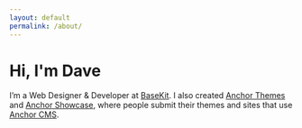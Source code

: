 ```yaml
---
layout: default
permalink: /about/
---
```


# Hi, I'm Dave

I’m a Web Designer &amp; Developer at [BaseKit](http://basekit.com/ "basekit"). I also created [Anchor Themes](http://anchorthemes.com/ "Anchor Themes") and [Anchor Showcase](http://anchorshowcase.com/ "Anchor Showcase"), where people submit their themes and sites that use [Anchor CMS](http://anchorcms.com/ "Anchor CMS").
